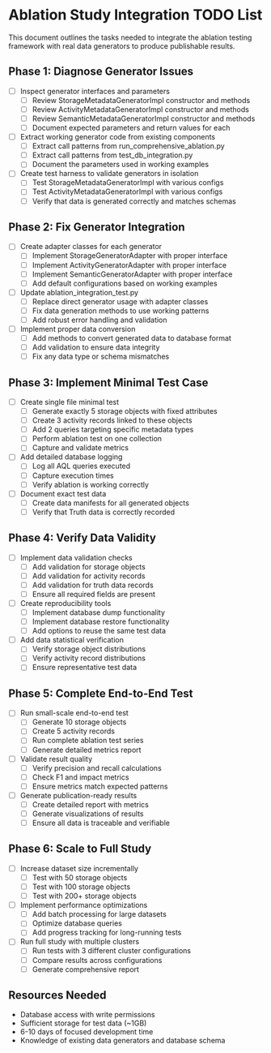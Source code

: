 # Ablation Study Integration TODO List

This document outlines the tasks needed to integrate the ablation testing framework with real data generators to produce publishable results.

## Phase 1: Diagnose Generator Issues

- [ ] Inspect generator interfaces and parameters
  - [ ] Review StorageMetadataGeneratorImpl constructor and methods
  - [ ] Review ActivityMetadataGeneratorImpl constructor and methods
  - [ ] Review SemanticMetadataGeneratorImpl constructor and methods
  - [ ] Document expected parameters and return values for each

- [ ] Extract working generator code from existing components
  - [ ] Extract call patterns from run_comprehensive_ablation.py
  - [ ] Extract call patterns from test_db_integration.py
  - [ ] Document the parameters used in working examples

- [ ] Create test harness to validate generators in isolation
  - [ ] Test StorageMetadataGeneratorImpl with various configs
  - [ ] Test ActivityMetadataGeneratorImpl with various configs
  - [ ] Verify that data is generated correctly and matches schemas

## Phase 2: Fix Generator Integration

- [ ] Create adapter classes for each generator
  - [ ] Implement StorageGeneratorAdapter with proper interface
  - [ ] Implement ActivityGeneratorAdapter with proper interface
  - [ ] Implement SemanticGeneratorAdapter with proper interface
  - [ ] Add default configurations based on working examples

- [ ] Update ablation_integration_test.py
  - [ ] Replace direct generator usage with adapter classes
  - [ ] Fix data generation methods to use working patterns
  - [ ] Add robust error handling and validation

- [ ] Implement proper data conversion
  - [ ] Add methods to convert generated data to database format
  - [ ] Add validation to ensure data integrity
  - [ ] Fix any data type or schema mismatches

## Phase 3: Implement Minimal Test Case

- [ ] Create single file minimal test
  - [ ] Generate exactly 5 storage objects with fixed attributes
  - [ ] Create 3 activity records linked to these objects
  - [ ] Add 2 queries targeting specific metadata types
  - [ ] Perform ablation test on one collection
  - [ ] Capture and validate metrics

- [ ] Add detailed database logging
  - [ ] Log all AQL queries executed
  - [ ] Capture execution times
  - [ ] Verify ablation is working correctly

- [ ] Document exact test data
  - [ ] Create data manifests for all generated objects
  - [ ] Verify that Truth data is correctly recorded

## Phase 4: Verify Data Validity

- [ ] Implement data validation checks
  - [ ] Add validation for storage objects
  - [ ] Add validation for activity records
  - [ ] Add validation for truth data records
  - [ ] Ensure all required fields are present

- [ ] Create reproducibility tools
  - [ ] Implement database dump functionality 
  - [ ] Implement database restore functionality
  - [ ] Add options to reuse the same test data

- [ ] Add data statistical verification
  - [ ] Verify storage object distributions
  - [ ] Verify activity record distributions
  - [ ] Ensure representative test data

## Phase 5: Complete End-to-End Test

- [ ] Run small-scale end-to-end test
  - [ ] Generate 10 storage objects
  - [ ] Create 5 activity records
  - [ ] Run complete ablation test series
  - [ ] Generate detailed metrics report

- [ ] Validate result quality
  - [ ] Verify precision and recall calculations
  - [ ] Check F1 and impact metrics
  - [ ] Ensure metrics match expected patterns

- [ ] Generate publication-ready results
  - [ ] Create detailed report with metrics
  - [ ] Generate visualizations of results
  - [ ] Ensure all data is traceable and verifiable

## Phase 6: Scale to Full Study

- [ ] Increase dataset size incrementally
  - [ ] Test with 50 storage objects
  - [ ] Test with 100 storage objects 
  - [ ] Test with 200+ storage objects

- [ ] Implement performance optimizations
  - [ ] Add batch processing for large datasets
  - [ ] Optimize database queries
  - [ ] Add progress tracking for long-running tests

- [ ] Run full study with multiple clusters
  - [ ] Run tests with 3 different cluster configurations
  - [ ] Compare results across configurations
  - [ ] Generate comprehensive report

## Resources Needed

- Database access with write permissions
- Sufficient storage for test data (~1GB)
- 6-10 days of focused development time
- Knowledge of existing data generators and database schema